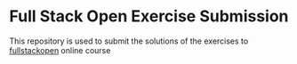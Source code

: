 # Full Stack Open Exercise Submission

This repository is used to submit the solutions of the exercises to [fullstackopen](https://fullstackopen.com/en/) online course
